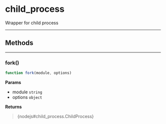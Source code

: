 <!-- @rev 76ef8ea0749553f871c5752e00bfb45d 015c35 -->
# child_process

Wrapper for child process
 

----




## Methods

------------------------------------------------------------------------
### fork()

```js
function fork(module, options) 
```




**Params**

  - module `string`
  - options `object`

**Returns**

> {nodejs#child_process.ChildProcess}
 
